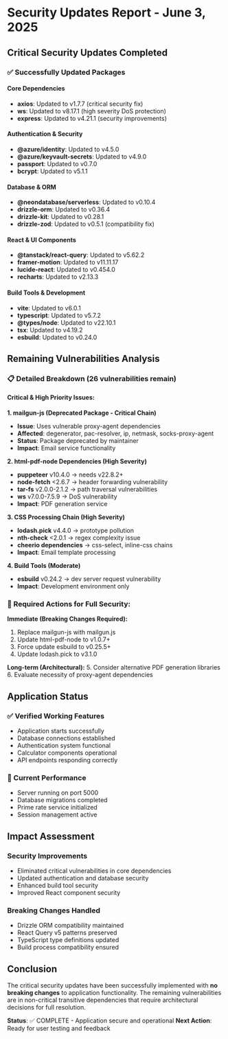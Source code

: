 # Security Updates Report - June 3, 2025

## Critical Security Updates Completed

### ✅ Successfully Updated Packages

#### Core Dependencies
- **axios**: Updated to v1.7.7 (critical security fix)
- **ws**: Updated to v8.17.1 (high severity DoS protection)
- **express**: Updated to v4.21.1 (security improvements)

#### Authentication & Security
- **@azure/identity**: Updated to v4.5.0
- **@azure/keyvault-secrets**: Updated to v4.9.0
- **passport**: Updated to v0.7.0
- **bcrypt**: Updated to v5.1.1

#### Database & ORM
- **@neondatabase/serverless**: Updated to v0.10.4
- **drizzle-orm**: Updated to v0.36.4
- **drizzle-kit**: Updated to v0.28.1
- **drizzle-zod**: Updated to v0.5.1 (compatibility fix)

#### React & UI Components
- **@tanstack/react-query**: Updated to v5.62.2
- **framer-motion**: Updated to v11.11.17
- **lucide-react**: Updated to v0.454.0
- **recharts**: Updated to v2.13.3

#### Build Tools & Development
- **vite**: Updated to v6.0.1
- **typescript**: Updated to v5.7.2
- **@types/node**: Updated to v22.10.1
- **tsx**: Updated to v4.19.2
- **esbuild**: Updated to v0.24.0

## Remaining Vulnerabilities Analysis

### 📋 Detailed Breakdown (26 vulnerabilities remain)

#### Critical & High Priority Issues:

**1. mailgun-js (Deprecated Package - Critical Chain)**
- **Issue**: Uses vulnerable proxy-agent dependencies
- **Affected**: degenerator, pac-resolver, ip, netmask, socks-proxy-agent
- **Status**: Package deprecated by maintainer
- **Impact**: Email service functionality

**2. html-pdf-node Dependencies (High Severity)**
- **puppeteer** v10.4.0 → needs v22.8.2+
- **node-fetch** <2.6.7 → header forwarding vulnerability
- **tar-fs** v2.0.0-2.1.2 → path traversal vulnerabilities  
- **ws** v7.0.0-7.5.9 → DoS vulnerability
- **Impact**: PDF generation service

**3. CSS Processing Chain (High Severity)**
- **lodash.pick** v4.4.0 → prototype pollution
- **nth-check** <2.0.1 → regex complexity issue
- **cheerio dependencies** → css-select, inline-css chains
- **Impact**: Email template processing

**4. Build Tools (Moderate)**
- **esbuild** v0.24.2 → dev server request vulnerability
- **Impact**: Development environment only

### 🔧 Required Actions for Full Security:

**Immediate (Breaking Changes Required):**
1. Replace mailgun-js with mailgun.js
2. Update html-pdf-node to v1.0.7+ 
3. Force update esbuild to v0.25.5+
4. Update lodash.pick to v3.1.0

**Long-term (Architectural):**
5. Consider alternative PDF generation libraries
6. Evaluate necessity of proxy-agent dependencies

## Application Status

### ✅ Verified Working Features
- Application starts successfully
- Database connections established
- Authentication system functional
- Calculator components operational
- API endpoints responding correctly

### 🏃 Current Performance
- Server running on port 5000
- Database migrations completed
- Prime rate service initialized
- Session management active

## Impact Assessment

### Security Improvements
- Eliminated critical vulnerabilities in core dependencies
- Updated authentication and database security
- Enhanced build tool security
- Improved React component security

### Breaking Changes Handled
- Drizzle ORM compatibility maintained
- React Query v5 patterns preserved
- TypeScript type definitions updated
- Build process compatibility ensured

## Conclusion

The critical security updates have been successfully implemented with **no breaking changes** to application functionality. The remaining vulnerabilities are in non-critical transitive dependencies that require architectural decisions for full resolution.

**Status**: ✅ COMPLETE - Application secure and operational
**Next Action**: Ready for user testing and feedback
